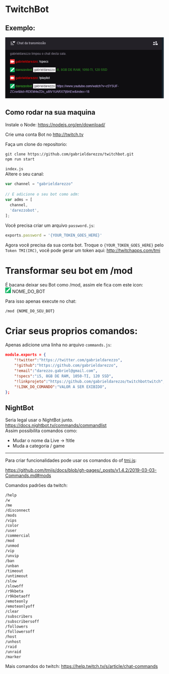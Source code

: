 # TwitchBot


## Exemplo:
![Exemplo dos Comandos](docs/exemplo.png)

## Como rodar na sua maquina

Instale o Node:
https://nodejs.org/en/download/


Crie uma conta Bot no http://twitch.tv

Faça um clone do repositorio:
```shell
git clone https://github.com/gabrieldarezzo/twitchbot.git
npm run start
```

`index.js`  
Altere o seu canal:
```js
var channel = "gabrieldarezzo"

// E adicione o seu bot como adm:
var adms = [
  channel,  
  'darezzobot',  
];
```


Você precisa criar um arquivo `password.js`:  
```js
exports.password = '{YOUR_TOKEN_GOES_HERE}'
```  

Agora você precisa da sua conta bot.
Troque o `{YOUR_TOKEN_GOES_HERE}` pelo `Token TMI(IRC)`, você pode gerar um token aqui:
http://twitchapps.com/tmi


# Transformar seu bot em /mod
É bacana deixar seu Bot como /mod, assim ele fica com este icon:  
![Icon Mod](docs/mod_icon.png) NOME_DO_BOT  

Para isso apenas execute no chat:
```
/mod {NOME_DO_SEU_BOT}
```

# Criar seus proprios comandos:
Apenas adicione uma linha no arquivo `commands.js`: 

```json
module.exports = {
    "!twitter":"https://twitter.com/gabrieldarezzo",
    "!github":"https://github.com/gabrieldarezzo",
    "!email":"darezzo.gabriel@gmail.com",
    "!specs":"i5, 8GB DE RAM, 1050-TI, 120 SSD",    
    "!linkprojeto":"https://github.com/gabrieldarezzo/twitchbottwitch",
    "!LINK_DO_COMANDO":"VALOR A SER EXIBIDO",
};
```  


## NightBot  
Seria legal usar o NightBot junto.  
https://docs.nightbot.tv/commands/commandlist  
Assim possibilita comandos como:
* Mudar o nome da Live -> !title
* Muda a categoria / game 


----

Para criar funcionalidades pode usar os comandos do of [tmi.js](https://github.com/tmijs/tmi.js):
  
https://github.com/tmijs/docs/blob/gh-pages/_posts/v1.4.2/2019-03-03-Commands.md#mods


Comandos padrões da twitch:
```
/help
/w
/me
/disconnect
/mods
/vips
/color
/user
/commercial
/mod
/unmod
/vip
/unvip
/ban
/unban
/timeout
/untimeout
/slow
/slowoff
/r9kbeta
/r9kbetaoff
/emoteonly
/emoteonlyoff
/clear
/subscribers
/subscribersoff
/followers
/followersoff
/host
/unhost
/raid
/unraid
/marker

```
Mais comandos do twitch: https://help.twitch.tv/s/article/chat-commands